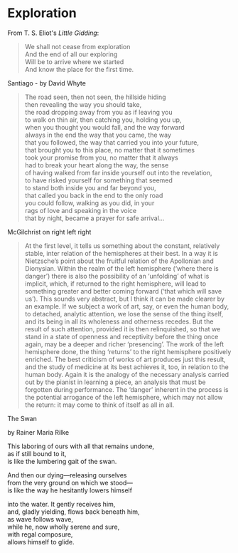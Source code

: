 # Exploration

From T. S. Eliot's _Little Gidding_:

> We shall not cease from exploration  
> And the end of all our exploring  
> Will be to arrive where we started  
> And know the place for the first time.

Santiago - by David Whyte

> The road seen, then not seen, the hillside hiding  
> then revealing the way you should take,  
> the road dropping away from you as if leaving you  
> to walk on thin air, then catching you, holding you up,  
> when you thought you would fall, and the way forward  
> always in the end the way that you came, the way  
> that you followed, the way that carried you into your future,  
> that brought you to this place, no matter that it sometimes  
> took your promise from you, no matter that it always  
> had to break your heart along the way, the sense  
> of having walked from far inside yourself out into the revelation,  
> to have risked yourself for something that seemed  
> to stand both inside you and far beyond you,  
> that called you back in the end to the only road  
> you could follow, walking as you did, in your  
> rags of love and speaking in the voice  
> that by night, became a prayer for safe arrival…  

McGilchrist on right left right

> At the first level, it tells us something about the constant, relatively stable, inter relation of the hemispheres at their best. In a way it is Nietzsche’s point about the fruitful relation of the Apollonian and Dionysian. Within the realm of the left hemisphere (‘where there is danger’) there is also the possibility of an ‘unfolding’ of what is implicit, which, if returned to the right hemisphere, will lead to something greater and better coming forward (‘that which will save us’). This sounds very abstract, but I think it can be made clearer by an example. If we subject a work of art, say, or even the human body, to detached, analytic attention, we lose the sense of the thing itself, and its being in all its wholeness and otherness recedes. But the result of such attention, provided it is then relinquished, so that we stand in a state of openness and receptivity before the thing once again, may be a deeper and richer ‘presencing’. The work of the left hemisphere done, the thing ‘returns’ to the right hemisphere positively enriched. The best criticism of works of art produces just this result, and the study of medicine at its best achieves it, too, in relation to the human body. Again it is the analogy of the necessary analysis carried out by the pianist in learning a piece, an analysis that must be forgotten during performance. The ‘danger’ inherent in the process is the potential arrogance of the left hemisphere, which may not allow the return: it may come to think of itself as all in all. 


The Swan

by Rainer Maria Rilke

This laboring of ours with all that remains undone,  
as if still bound to it,  
is like the lumbering gait of the swan.  


And then our dying—releasing ourselves  
from the very ground on which we stood—  
is like the way he hesitantly lowers himself  


into the water. It gently receives him,  
and, gladly yielding, flows back beneath him,  
as wave follows wave,  
while he, now wholly serene and sure,  
with regal composure,  
allows himself to glide.  

